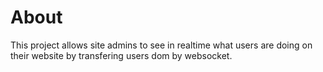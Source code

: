 # About

This project allows site admins to see in realtime what users are doing on their website by transfering users dom by websocket.